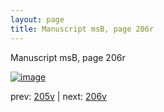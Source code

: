 ```yaml
---
layout: page
title: Manuscript msB, page 206r
---
```


Manuscript msB, page 206r

[![image](http://www.homermultitext.org/iipsrv?OBJ=IIP,1.0&FIF=/project/homer/pyramidal/deepzoom/hmt/vbbifolio/pending/vb_205v_206r.tif&WID=100&CVT=JPEG)](http://www.homermultitext.org/ict2/?urn=urn:cite2:hmt:vbbifolio.pending:vb_205v_206r)

prev:  [205v](../205v) | next:  [206v](../206v)

